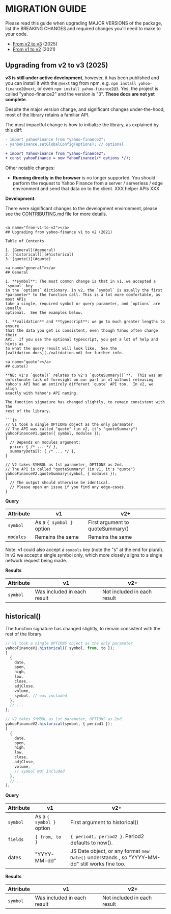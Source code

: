 # MIGRATION GUIDE

Please read this guide when upgrading MAJOR VERSIONS of the package, list the
BREAKING CHANGES and required changes you'll need to make to your code.

* [From v2 to v3](#from-v2-to-v3) (2025)
* [From v1 to v2](#from-v1-to-v2) (2021)

<a name="from-v2-to-v3"></a>
## Upgrading from v2 to v3 (2025)

**v3 is still under active development**, however, it has been published and you
can install it with the `@next` tag from npm, e.g. `npm install yahoo-finance2@next`,
or even `npm install yahoo-finance2@3`.  Yes, the project is called "yahoo-finance2"
and the version is "3".  **These docs are not yet complete**.

Despite the major version change, and significant changes under-the-hood, most
of the library retains a familiar API.

The most impactful change is how to initialize the library, as explained by this
diff:

```diff
- import yahooFinance from "yahoo-finance2";
- yahooFinance.setGlobalConfig(options); // optional

+ import YahooFinance from "yahoo-finance2";
+ const yahooFinance = new YahooFinance(/* options */);
```

Other notable changes:

- **Running directly in the browser** is no longer supported. You should perform
  the request to Yahoo Finance from a server / serverless / edge environment and
  send that data on to the client. XXX helper APIs XXX

**Development**:

There were significant changes to the development environment, please see the
[CONTRIBUTING.md](../CONTRIBUTING.md) file for more details.

````

<a name="from-v1-to-v2"></a>
## Upgrading from yahoo-finance v1 to v2 (2021)

Table of Contents

1. [General](#general)
2. [historical()](#historical)
3. [quote()](#quote)

<a name="general"></a>
## General

1. **symbol**: The most common change is that in v1, we accepted a `symbol` key
in the `options` dictionary. In v2, the `symbol` is usually the first
*parameter* to the function call. This is a lot more comfortable, as most APIs
take a single, required symbol or query parameter, and `options` are usually
optional.  See the examples below.

1. **validation** and **typescript**: we go to much greater lengths to ensure
that the data you get is consistent, even though Yahoo often change their
API.  If you use the optional typescript, you get a lot of help and hints as
to what the query result will look like.  See the
[validation docs](./validation.md) for further info.

<a name="quote"></a>
## quote()

**NB: v1's `quote()` relates to v2's `quoteSummary()`**.  This was an
unfortunate lack of foresight on our part in v1 without releasing
Yahoo's API had an entirely different `quote` API too.  In v2, we align
exactly with Yahoo's API naming.

The function signature has changed slightly, to remain consistent with the
rest of the library.

```js
// V1 took a single OPTIONS object as the only paramater
// The API was called "quote" (in v2, it's "quoteSummary")
yahooFinanceV1.quote({ symbol, modules });
{
  // Depends on modules argument:
  price: { /* ... */ },
  summaryDetail: { /* ... */ },
}

// V2 takes SYMBOL as 1st parameter, OPTIONS as 2nd.
// The API is called "quoteSummary" (in v1, it's "quote")
yahooFinanceV2.quoteSummary(symbol, { modules });
{
  // The output should otherwise be identical.
  // Please open an issue if you find any edge-cases.
}
````

**Query**

| Attribute | v1                       | v2+                              |
| --------- | ------------------------ | -------------------------------- |
| `symbol`  | As a `{ symbol }` option | First argument to quoteSummary() |
| `modules` | Remains the same         | Remains the same                 |

Note: v1 could also accept a `symbols` key (note the "s" at the end for plural).
In v2 we accept a single symbol only, which more closely aligns to a single
network request being made.

**Results**

| Attribute | v1                          | v2+                         |
| --------- | --------------------------- | --------------------------- |
| `symbol`  | Was included in each result | Not included in each result |

<a name="historical"></a>

## historical()

The function signature has changed slightly, to remain consistent with the rest
of the library.

```js
// V1 took a single OPTIONS object as the only paramater
yahooFinanceV1.historical({ symbol, from, to });
[
  {
    date,
    open,
    high,
    low,
    close,
    adjClose,
    volume,
    symbol, // was included
  },
  // ...
];

// V2 takes SYMBOL as 1st parameter, OPTIONS as 2nd.
yahooFinanceV2.historical(symbol, { period1 });
[
  {
    date,
    open,
    high,
    low,
    close,
    adjClose,
    volume,
    // symbol NOT included
  },
  // ...
];
```

**Query**

| Attribute | v1                       | v2+                                                                                            |
| --------- | ------------------------ | ---------------------------------------------------------------------------------------------- |
| `symbol`  | As a `{ symbol }` option | First argument to historical()                                                                 |
| `fields`  | `{ from, to }`           | `{ period1, period2 }`. Period2 defaults to now().                                             |
| dates     | "YYYY-MM-dd"             | JS Date object, or any format `new Date()` understands , so "YYYY-MM-dd" still works fine too. |

**Results**

| Attribute | v1                          | v2+                         |
| --------- | --------------------------- | --------------------------- |
| `symbol`  | Was included in each result | Not included in each result |
